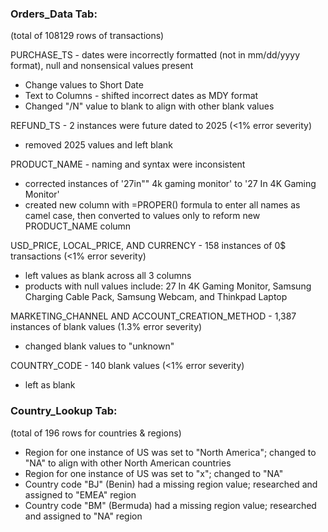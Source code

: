 ### **Orders_Data Tab**: 

(total of 108129 rows of transactions)

PURCHASE_TS - dates were incorrectly formatted (not in mm/dd/yyyy format), null and nonsensical values present
- Change values to Short Date
- Text to Columns - shifted incorrect dates as MDY format
- Changed "/N" value to blank to align with other blank values

REFUND_TS - 2 instances were future dated to 2025 (<1% error severity)
- removed 2025 values and left blank

PRODUCT_NAME - naming and syntax were inconsistent
- corrected instances of '27in"" 4k gaming monitor' to '27 In 4K Gaming Monitor'
- created new column with =PROPER() formula to enter all names as camel case, then converted to values only to reform new PRODUCT_NAME column

USD_PRICE, LOCAL_PRICE, AND CURRENCY - 158 instances of 0$ transactions (<1% error severity)
- left values as blank across all 3 columns
- products with null values include: 27 In 4K Gaming Monitor, Samsung Charging Cable Pack, Samsung Webcam, and Thinkpad Laptop

MARKETING_CHANNEL AND ACCOUNT_CREATION_METHOD - 1,387 instances of blank values (1.3% error severity)
- changed blank values to "unknown" 

COUNTRY_CODE - 140 blank values (<1% error severity)
- left as blank 


### **Country_Lookup Tab**: 
(total of 196 rows for countries & regions)
- Region for one instance of US was set to "North America"; changed to "NA" to align with other North American countries
- Region for one instance of US was set to "x"; changed to "NA"
- Country code "BJ" (Benin) had a missing region value; researched and assigned to "EMEA" region
- Country code "BM" (Bermuda) had a missing region value; researched and assigned to "NA" region
